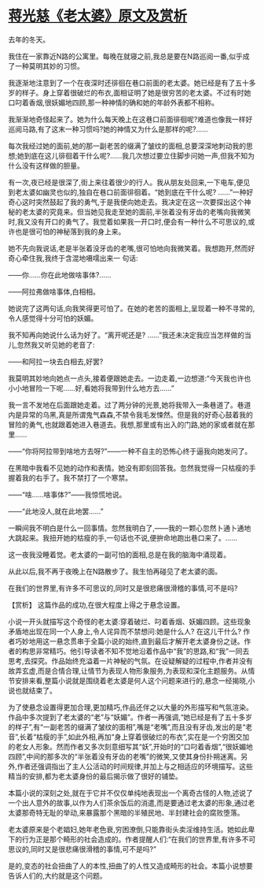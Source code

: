 # [蒋光慈《老太婆》原文及赏析](https://www.vrrw.net/wx/15065.html)

去年的冬天。

我住在一家靠近N路的公寓里。每晚在就寝之前,我总是要在N路巡阅一番,似乎成了一种莫明其妙的习惯。

我逐渐地注意到了一个在夜深时还徘徊在巷口前面的老太婆。她已经是有了五十多岁的样子。身上穿着很破烂的布衣,面相证明了她是很穷苦的老太婆。不过有时她口叼着香烟,很妖媚地四顾,那一种神情的确和她的年龄外表都不相称。

我渐渐地奇怪起来了。她为什么每天晚上在这巷口前面徘徊呢?难道也像我一样好巡阅马路,有了这末一种习惯吗?她的神情又为什么是那样的呢?……

每次我经过她的面前,她的那一副老苦的缀满了皱纹的面相,总要深深地刺动我的思想;她到底在这儿徘徊着干什么呢?……我几次想过要立住脚步问她一声,但我不知为什么没有这样做的胆量。

有一次,夜已经是很深了,街上来往着很少的行人。我从朋友处回来,一下电车,便见到老太婆如幽灵也似的,独自在巷口前面徘徊着。“她到底在干什么呢? ……”一种好奇心这时突然鼓起了我的勇气,于是我便向她走去。我决定在这一次要探出这个神秘的老太婆的究竟来。但当她见我走至她的面前,半张着没有牙齿的老嘴向我微笑时,我又没有开口的勇气了。我觉着如果我一开口时,便会有一种什么不可思议的,或许也是很可怕的神秘落到我的身上来。

她不先向我说话,老是半张着没牙齿的老嘴,很可怕地向我微笑着。我想跑开,然而好奇心牵住我,我终于含混地嗫嚅出来一 句话:

——你……你在此地做啥事体?……

——阿拉弗做啥事体,白相相。

她说完了这两句话,向我笑得更可怕了。在她的老苦的面相上,呈现着一种不寻常的,令人感觉得十分可怕的妖媚。

我不知再向她说什么话为好了。“离开呢还是? ……”我还未决定我应当怎样做的当儿,忽然我又听见她的老音了:

——和阿拉一块去白相去,好罢?

我莫明其妙地向她点一点头,接着便跟她走去。一边走着,一边想道:“今天我也许也小小地冒险一下呢……好,看她将我带到什么地方去……”

我一言不发地在后面跟她走着。过了两分钟的光景,她将我带入一条巷道了。巷道内是异常的乌黑,真是所谓鬼气森森,不禁令我毛发悚然。但是我的好奇心鼓着我的冒险的勇气,也就跟着她进入巷道去。我想,那里或有出入的门路,她的家或者就在那里……

——“你将阿拉带到啥地方去呀?”——一种不自主的恐怖心终于逼我向她发问了。

在黑暗中我看不见她的动作和表情。她没有即刻回答我。忽然我觉得一只枯瘦的手握着我的右手了。我不禁打了一个寒禁。

——“啥……啥事体?”——我惊慌地说。

——“此地没人,就在此地罢……”

一瞬间我不明白是什么一回事情。忽然我明白了,——我的一颗心忽然卜通卜通地大跳起来。我扭开她的枯瘦的手,一句话也不说,便拚命地跑出巷口来了。……

这一夜我没睡着觉。老太婆的一副可怕的面相,总是在我的脑海中涌现着。

从此以后,我不再于夜晚上在N路散步了。我生怕再碰见了老太婆的面。

在我们的世界里,有许多不可思议的,同时又是很悲痛很滑稽的事情,可不是吗?



【赏析】 这篇作品的成功,在很大程度上得之于悬念设置。

小说一开头就描写这个奇怪的老太婆:穿着破烂、叼着香烟、妖媚四顾。这些现象矛盾地出现在同一个人身上,令人诧异而不禁想问:她是什么人? 在这儿干什么? 作者巧妙地用这一悬念贯串于全篇小说的始终,直到最后才解开老太婆身份之谜。作者的构思非常精巧。他引导读者不知不觉地沿着作品中“我”的思路,和“我”一同去思考,去探究。作品始终充溢着一片神秘的气氛。在设疑解疑的过程中,作者并没有故弄玄虚,而是合情合理,让情节为表现人物形象服务,为表现和深化主题服务。从情节安排来看,整篇小说就是围绕着老太婆是何人这个问题来进行的,悬念一经揭晓,小说也就结束了。

为了使悬念设置得更加合理,更加精巧,作品还伴之以大量的外形描写和气氛渲染。作品中多次提到了老太婆的“老”与“妖媚”。作者一再强调,“她已经是有了五十多岁的样子”,有“一副老苦的缀满了皱纹的面相”,嘴是“老嘴”,而且没有牙齿,发出的是“老音”,长着“枯瘦的手”,如此外相,再加“身上穿着很破烂的布衣”,实在是一个穷困交加的老女人形象。然而作者又多次刻意细写其“妖”,开始时的“口叼着香烟”,“很妖媚地四顾”,中间的那多次的“半张着没有牙齿的老嘴”的微笑,又使其身份扑朔迷离。另外,作者还强调指出了主人公活动的时间规律,并加上与之相适应的环境描写。这些精当的安排,都为老太婆身份的最后揭示做了很好的铺垫。

本篇小说的深刻之处,就在于它并不仅仅单纯地表现出一个离奇古怪的人物,述说了一个出人意外的故事,以作为人们茶余饭后的消遣,而是要通过老太婆的形象,通过老太婆那奇特无耻的举动,来暴露那个黑暗的半殖民地、半封建社会的腐败堕落。

老太婆原来是个老娼妇,她年老色衰,穷困潦倒,只能靠街头卖淫维持生活。她如此卑下的行为正是那个畸形的社会造成的。作者提醒人们:“在我们的世界里,有许多不可思议的,同时又是很悲痛很滑稽的事情,可不是吗?”

是的,变态的社会扭曲了人的本性,扭曲了的人性又造成畸形的社会。本篇小说想要告诉人们的,大约就是这个问题。


